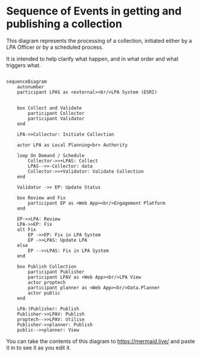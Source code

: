 # Sequence of Events in getting and publishing a collection

This diagram represents the processing of a collection, initiated either by a LPA Officer or by a scheduled process.

It is intended to help clarify what happen, and in what order and what triggers what.

```mermaid

sequenceDiagram
    autonumber
    participant LPAS as <external><br/>LPA System (ESRI) 
    

    box Collect and Validate
        participant Collector
        participant Validator
    end

    LPA->>Collector: Initiate Collection
    
    actor LPA as Local Planning<br> Authority

    loop On Demand / Schedule
        Collector->>+LPAS: Collect
        LPAS-->>-Collector: data
        Collector->>+Validator: Validate Collection
    end

    Validator ->> EP: Update Status

    box Review and Fix
        participant EP as <Web App><br/>Engagement Platform
    end

    EP->>LPA: Review    
    LPA->>EP: Fix
    alt Fix 
        EP ->>EP: Fix in LPA System 
        EP ->>LPAS: Update LPA
    else
        EP -->>LPAS: Fix in LPA System
    end    

    box Publish Collection
        participant Publisher
        participant LPAV as <Web App><br/>LPA View
        actor proptech
        participant planner as <Web App><br/>Data.Planner
        actor public        
    end

    LPA-)Publisher: Publish 
    Publisher->>LPAV: Publish 
    proptech-->>LPAV: Utilise
    Publisher->>planner: Publish 
    public-->>planner: View

```

You can take the contents of this diagram to https://mermaid.live/ and paste it in to see it as you edit it.
